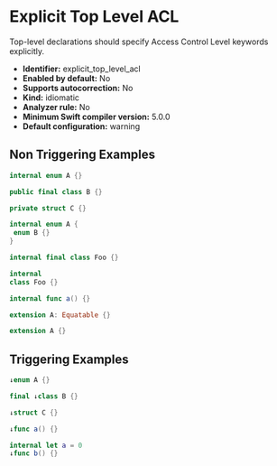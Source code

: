 # Explicit Top Level ACL

Top-level declarations should specify Access Control Level keywords explicitly.

* **Identifier:** explicit_top_level_acl
* **Enabled by default:** No
* **Supports autocorrection:** No
* **Kind:** idiomatic
* **Analyzer rule:** No
* **Minimum Swift compiler version:** 5.0.0
* **Default configuration:** warning

## Non Triggering Examples

```swift
internal enum A {}

```

```swift
public final class B {}

```

```swift
private struct C {}

```

```swift
internal enum A {
 enum B {}
}
```

```swift
internal final class Foo {}
```

```swift
internal
class Foo {}
```

```swift
internal func a() {}

```

```swift
extension A: Equatable {}
```

```swift
extension A {}
```

## Triggering Examples

```swift
↓enum A {}

```

```swift
final ↓class B {}

```

```swift
↓struct C {}

```

```swift
↓func a() {}

```

```swift
internal let a = 0
↓func b() {}

```